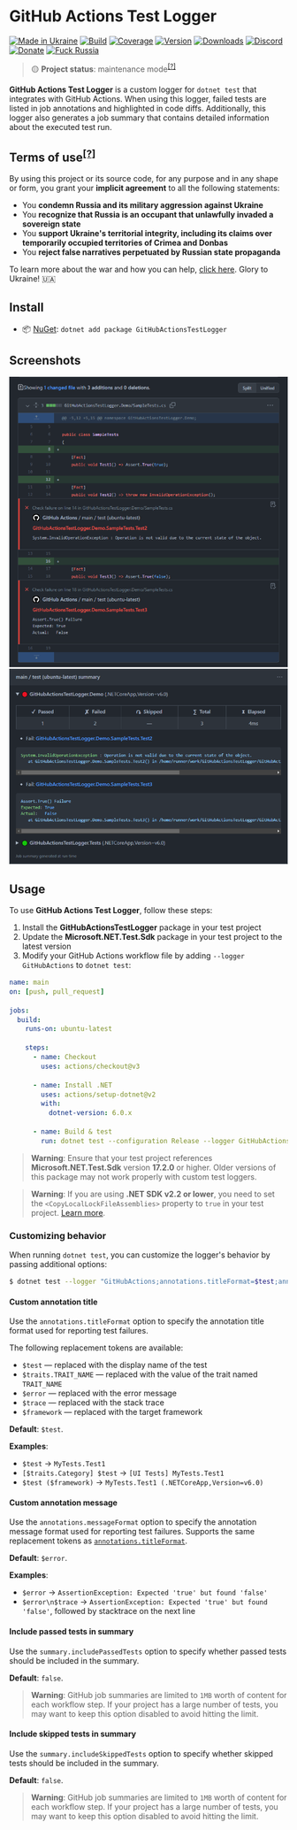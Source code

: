 # GitHub Actions Test Logger

[![Made in Ukraine](https://img.shields.io/badge/made_in-ukraine-ffd700.svg?labelColor=0057b7)](https://tyrrrz.me/ukraine)
[![Build](https://img.shields.io/github/actions/workflow/status/Tyrrrz/GitHubActionsTestLogger/main.yml?branch=master)](https://github.com/Tyrrrz/GitHubActionsTestLogger/actions)
[![Coverage](https://img.shields.io/codecov/c/github/Tyrrrz/GitHubActionsTestLogger/master)](https://codecov.io/gh/Tyrrrz/GitHubActionsTestLogger)
[![Version](https://img.shields.io/nuget/v/GitHubActionsTestLogger.svg)](https://nuget.org/packages/GitHubActionsTestLogger)
[![Downloads](https://img.shields.io/nuget/dt/GitHubActionsTestLogger.svg)](https://nuget.org/packages/GitHubActionsTestLogger)
[![Discord](https://img.shields.io/discord/869237470565392384?label=discord)](https://discord.gg/2SUWKFnHSm)
[![Donate](https://img.shields.io/badge/donate-$$$-8a2be2.svg)](https://tyrrrz.me/donate)
[![Fuck Russia](https://img.shields.io/badge/fuck-russia-e4181c.svg?labelColor=000000)](https://twitter.com/tyrrrz/status/1495972128977571848)

> 🟡 **Project status**: maintenance mode<sup>[[?]](https://github.com/Tyrrrz/.github/blob/master/docs/project-status.md)</sup>

**GitHub Actions Test Logger** is a custom logger for `dotnet test` that integrates with GitHub Actions.
When using this logger, failed tests are listed in job annotations and highlighted in code diffs.
Additionally, this logger also generates a job summary that contains detailed information about the executed test run.

## Terms of use<sup>[[?]](https://github.com/Tyrrrz/.github/blob/master/docs/why-so-political.md)</sup>

By using this project or its source code, for any purpose and in any shape or form, you grant your **implicit agreement** to all the following statements:

- You **condemn Russia and its military aggression against Ukraine**
- You **recognize that Russia is an occupant that unlawfully invaded a sovereign state**
- You **support Ukraine's territorial integrity, including its claims over temporarily occupied territories of Crimea and Donbas**
- You **reject false narratives perpetuated by Russian state propaganda**

To learn more about the war and how you can help, [click here](https://tyrrrz.me/ukraine). Glory to Ukraine! 🇺🇦

## Install

- 📦 [NuGet](https://nuget.org/packages/GitHubActionsTestLogger): `dotnet add package GitHubActionsTestLogger`

## Screenshots

![annotations](.assets/annotations.png)
![summary](.assets/summary.png)

## Usage

To use **GitHub Actions Test Logger**, follow these steps:

1. Install the **GitHubActionsTestLogger** package in your test project
2. Update the **Microsoft.NET.Test.Sdk** package in your test project to the latest version
3. Modify your GitHub Actions workflow file by adding `--logger GitHubActions` to `dotnet test`:

```yaml
name: main
on: [push, pull_request]

jobs:
  build:
    runs-on: ubuntu-latest

    steps:
      - name: Checkout
        uses: actions/checkout@v3

      - name: Install .NET
        uses: actions/setup-dotnet@v2
        with:
          dotnet-version: 6.0.x

      - name: Build & test
        run: dotnet test --configuration Release --logger GitHubActions
```

> **Warning**:
> Ensure that your test project references **Microsoft.NET.Test.Sdk** version **17.2.0** or higher.
> Older versions of this package may not work properly with custom test loggers.

> **Warning**:
> If you are using **.NET SDK v2.2 or lower**, you need to set the `<CopyLocalLockFileAssemblies>` property to `true` in your test project.
> [Learn more](https://github.com/Tyrrrz/GitHubActionsTestLogger/issues/5#issuecomment-648431667).

### Customizing behavior

When running `dotnet test`, you can customize the logger's behavior by passing additional options:

```sh
$ dotnet test --logger "GitHubActions;annotations.titleFormat=$test;annotations.messageFormat=$error"
```

#### Custom annotation title

Use the `annotations.titleFormat` option to specify the annotation title format used for reporting test failures.

The following replacement tokens are available:

- `$test` — replaced with the display name of the test
- `$traits.TRAIT_NAME` — replaced with the value of the trait named `TRAIT_NAME`
- `$error` — replaced with the error message
- `$trace` — replaced with the stack trace
- `$framework` — replaced with the target framework

**Default**: `$test`.

**Examples**:

- `$test` → `MyTests.Test1`
- `[$traits.Category] $test` → `[UI Tests] MyTests.Test1`
- `$test ($framework)` → `MyTests.Test1 (.NETCoreApp,Version=v6.0)`

#### Custom annotation message

Use the `annotations.messageFormat` option to specify the annotation message format used for reporting test failures.
Supports the same replacement tokens as [`annotations.titleFormat`](#custom-annotation-title).

**Default**: `$error`.

**Examples**:

- `$error` → `AssertionException: Expected 'true' but found 'false'`
- `$error\n$trace` → `AssertionException: Expected 'true' but found 'false'`, followed by stacktrace on the next line

#### Include passed tests in summary

Use the `summary.includePassedTests` option to specify whether passed tests should be included in the summary.

**Default**: `false`.

> **Warning**:
> GitHub job summaries are limited to `1MB` worth of content for each workflow step.
> If your project has a large number of tests, you may want to keep this option disabled to avoid hitting the limit.

#### Include skipped tests in summary

Use the `summary.includeSkippedTests` option to specify whether skipped tests should be included in the summary.

**Default**: `false`.

> **Warning**:
> GitHub job summaries are limited to `1MB` worth of content for each workflow step.
> If your project has a large number of tests, you may want to keep this option disabled to avoid hitting the limit.